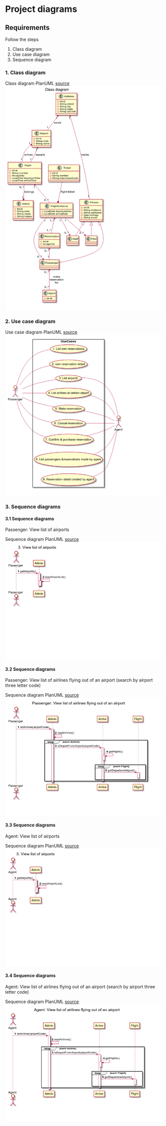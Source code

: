 # Project diagrams

## Requirements

Follow the steps

1. Class diagram
2. Use case diagram
3. Sequence diagram

### 1. Class diagram

Class diagram PlanUML [source](1-class-diagram.md)
![class-diagram](1-class-diagram.png)

### 2. Use case diagram

Use case diagram PlanUML [source](2-use-case-diagram.md)
![class-diagram](2-use-case-diagram.png)

### 3. Sequence diagrams

#### 3.1 Sequence diagrams

Passenger: View list of airports

Sequence diagram PlanUML [source](3-1-sequence-diagram.md)
![class-diagram](3-1-sequence-diagram.png)

#### 3.2 Sequence diagrams

Passenger: View list of airlines flying out of an airport (search by airport three letter code)

Sequence diagram PlanUML [source](3-2-sequence-diagram.md)
![class-diagram](3-2-sequence-diagram.png)

#### 3.3 Sequence diagrams

Agent: View list of airports

Sequence diagram PlanUML [source](3-3-sequence-diagram.md)
![class-diagram](3-3-sequence-diagram.png)

#### 3.4 Sequence diagrams

Agent: View list of airlines flying out of an airport (search by airport three letter code)

Sequence diagram PlanUML [source](3-4-sequence-diagram.md)
![class-diagram](3-4-sequence-diagram.png)